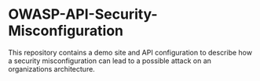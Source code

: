 # OWASP-API-Security-Misconfiguration
This repository contains a demo site and API configuration to describe how a security misconfiguration can lead to a possible attack on an organizations architecture.
